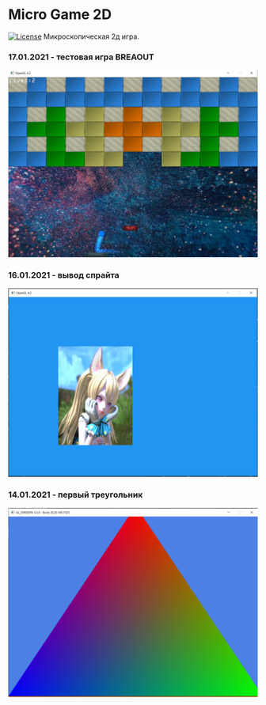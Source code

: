 # Micro Game 2D
[![License](https://img.shields.io/badge/license-MIT-green)](LICENSE)
Микроскопическая 2д игра.


### 17.01.2021 - тестовая игра BREAOUT
<p align="center">
  <img src="screenshot/breakout.jpg"/>
</p>

### 16.01.2021 - вывод спрайта
<p align="center">
  <img src="screenshot/16012021.png"/>
</p>

### 14.01.2021 - первый треугольник
<p align="center">
  <img src="screenshot/14012021.png"/>
</p>